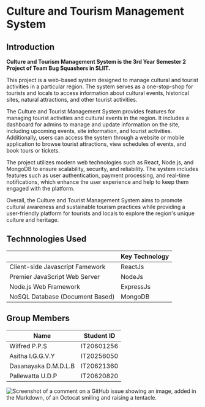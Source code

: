 # Culture and Tourism Management System

## Introduction
**Culture and Tourism Management System is the 3rd Year Semester 2 Project of Team Bug Squashers in SLIIT.** 

This project is a web-based system designed to manage cultural and tourist activities in a particular region. The system serves as a one-stop-shop for tourists and locals to access information about cultural events, historical sites, natural attractions, and other tourist activities.

The Culture and Tourist Management System provides features for managing tourist activities and cultural events in the region. It includes a dashboard for admins to manage and update information on the site, including upcoming events, site information, and tourist activities. Additionally, users can access the system through a website or mobile application to browse tourist attractions, view schedules of events, and book tours or tickets.

The project utilizes modern web technologies such as React, Node.js, and MongoDB to ensure scalability, security, and reliability. The system includes features such as user authentication, payment processing, and real-time notifications, which enhance the user experience and help to keep them engaged with the platform.

Overall, the Culture and Tourist Management System aims to promote cultural awareness and sustainable tourism practices while providing a user-friendly platform for tourists and locals to explore the region's unique culture and heritage.

## Technnologies Used

|  | Key Technology |
| -- | ------------ |
| Client-side Javascript Famework | ReactJs |
| Premier JavaScript Web Server | NodeJs |
| Node.js Web Framework | ExpressJs |
| NoSQL Database (Document Based) | MongoDB |

## Group Members

| Name | Student ID |
| ---- | ---------- |
| Wilfred P.P.S | IT20601256 |
| Asitha I.G.G.V.Y | IT20256050 |
| Dasanayaka D.M.D.L.B | IT20621360 |
| Pallewatta U.D.P | IT20620820 |

![Screenshot of a comment on a GitHub issue showing an image, added in the Markdown, of an Octocat smiling and raising a tentacle.](https://myoctocat.com/assets/images/base-octocat.svg)
